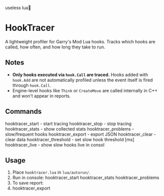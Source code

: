 useless lua🤮
# HookTracer
A lightweight profiler for Garry's Mod Lua hooks.
Tracks which hooks are called, how often, and how long they take to run.
## Notes
- **Only hooks executed via `hook.Call` are traced.**
Hooks added with `hook.Add` are not automatically profiled unless the event itself is fired through `hook.Call`.
- Engine-level hooks like `Think` or `CreateMove` are called internally in C++ and won't appear in reports.
## Commands
hooktracer_start - start tracing
hooktracer_stop - stop tracing
hooktracer_stats - show collected stats
hooktracer_problems - slow/frequent hooks
hooktracer_export - export JSON
hooktracer_clear - clear data
hooktracer_threshold - set slow hook threshold [ms]
hooktracer_live - show slow hooks live in consol
## Usage
1. Place `hooktracer.lua` in `lua/autorun/`.
2. Run in console:
hooktracer_start
hooktracer_stats
hooktracer_problems
3. To save report:
4. hooktracer_export
